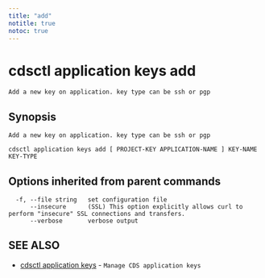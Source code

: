 ```yaml
---
title: "add"
notitle: true
notoc: true
---
```

# cdsctl application keys add

`Add a new key on application. key type can be ssh or pgp`

## Synopsis

`Add a new key on application. key type can be ssh or pgp`

```
cdsctl application keys add [ PROJECT-KEY APPLICATION-NAME ] KEY-NAME KEY-TYPE
```

## Options inherited from parent commands

```
  -f, --file string   set configuration file
      --insecure      (SSL) This option explicitly allows curl to perform "insecure" SSL connections and transfers.
      --verbose       verbose output
```

## SEE ALSO

* [cdsctl application keys](/docs/components/cdsctl/application/keys/)	 - `Manage CDS application keys`

